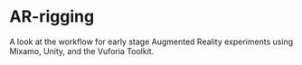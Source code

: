 # AR-rigging
A look at the workflow for early stage Augmented Reality experiments using Mixamo, Unity, and the Vuforia Toolkit.
